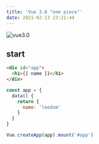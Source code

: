 ```yaml
---
title: 'Vue 3.0 "one piece"'
date: 2021-02-13 23:21:44
---
```


![vue3.0](vue3-one-piece.png)

## start

```html
<div id="app">
  <h1>{{ name }}</h1>
</div>
```

```js
const app = {
  data() {
    return {
      name: 'leedom'
    }
  }
}

Vue.createApp(app).mount('#app')
```